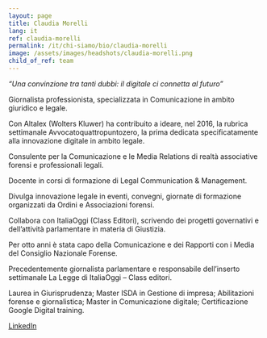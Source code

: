 ```yaml
---
layout: page
title: Claudia Morelli
lang: it
ref: claudia-morelli
permalink: /it/chi-siamo/bio/claudia-morelli
image: /assets/images/headshots/claudia-morelli.png
child_of_ref: team
---
```


*“Una convinzione tra tanti dubbi: il digitale ci connetta al futuro”*

Giornalista professionista, specializzata in Comunicazione in ambito giuridico e legale.

Con Altalex (Wolters Kluwer) ha contribuito a ideare, nel 2016, la rubrica settimanale Avvocatoquattropuntozero, la prima dedicata specificatamente alla innovazione digitale in ambito legale.

Consulente per la Comunicazione e le Media Relations di realtà associative forensi e professionali legali.

Docente in corsi di formazione di Legal Communication & Management.

Divulga innovazione legale in eventi, convegni, giornate di formazione organizzati da Ordini e Associazioni forensi.

Collabora con ItaliaOggi (Class Editori), scrivendo dei progetti governativi e dell’attività parlamentare in materia di Giustizia.

Per otto anni è stata capo della Comunicazione e dei Rapporti con i Media del Consiglio Nazionale Forense.

Precedentemente giornalista parlamentare e responsabile dell’inserto settimanale La Legge di ItaliaOggi – Class editori.

Laurea in Giurisprudenza; Master ISDA in Gestione di impresa; Abilitazioni forense e giornalistica; Master in Comunicazione digitale; Certificazione Google Digital training.

[LinkedIn](https://www.linkedin.com/in/claudia-morelli-clamor/)
